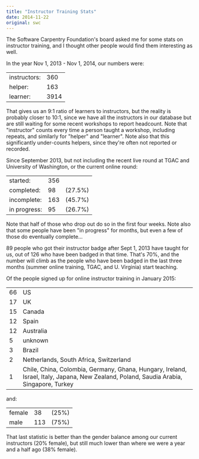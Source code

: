 ```yaml
---
title: "Instructor Training Stats"
date: 2014-11-22
original: swc
---
```

The Software Carpentry Foundation's board asked me for some stats on instructor training,
and I thought other people would find them interesting as well.

In the year Nov 1, 2013 - Nov 1, 2014, our numbers were:

<table class="centered">
  <tr><td>instructors:</td><td>360</td></tr>
  <tr><td>helper:</td><td>163</td></tr>
  <tr><td>learner:</td><td>3914</td></tr>
</table>

That gives us an 9:1 ratio of learners to instructors,
but the reality is probably closer to 10:1,
since we have all the instructors in our database
but are still waiting for some recent workshops to report headcount.
Note that "instructor" counts every time a person taught a workshop,
including repeats,
and similarly for "helper" and "learner".
Note also that this significantly under-counts helpers,
since they're often not reported or recorded.

Since September 2013,
but not including the recent live round at TGAC and University of Washington,
or the current online round:

<table class="centered">
  <tr><td>started:</td><td>356</td><td></td></tr>
  <tr><td>completed:</td><td>98</td><td>(27.5%)</td></tr>
  <tr><td>incomplete:</td><td>163</td><td>(45.7%)</td></tr>
  <tr><td>in progress:</td><td>95</td><td>(26.7%)</td></tr>
</table>

Note that half of those who drop out do so in the first four weeks.
Note also that some people have been "in progress" for months,
but even a few of those do eventually complete…

89 people who got their instructor badge after Sept 1, 2013 have taught for us,
out of 126 who have been badged in that time.
That's 70%,
and the number will climb as the people who have been badged in the last three months
(summer online training, TGAC, and U. Virginia)
start teaching.

Of the people signed up for online instructor training in January 2015:

<table class="centered">
  <tr><td>66</td><td>US</td></tr>
  <tr><td>17</td><td>UK</td></tr>
  <tr><td>15</td><td>Canada</td></tr>
  <tr><td>12</td><td>Spain</td></tr>
  <tr><td>12</td><td>Australia</td></tr>
  <tr><td>5</td><td>unknown</td></tr>
  <tr><td>3</td><td>Brazil</td></tr>
  <tr><td>2</td><td>Netherlands, South Africa, Switzerland</td></tr>
  <tr><td>1</td><td>Chile, China, Colombia, Germany, Ghana, Hungary, Ireland, Israel, Italy, Japana, New Zealand, Poland, Saudia Arabia, Singapore, Turkey</td></tr>
</table>

and:

<table class="centered">
  <tr><td>female</td><td>38</td><td>(25%)</td></tr>
  <tr><td>male</td><td>113</td><td>(75%)</td></tr>
</table>

That last statistic is better than the gender balance among our current instructors
(20% female),
but still much lower than where we were a year and a half ago (38% female).

